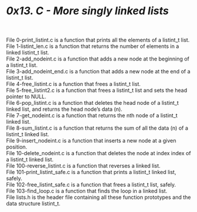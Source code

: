 # *0x13. C - More singly linked lists*
<br>
<br>
File 0-print_listint.c is a function that prints all the elements of a listint_t list.
<br>
File 1-listint_len.c is a function that returns the number of elements in a linked listint_t list.
<br>
File 2-add_nodeint.c is a function that adds a new node at the beginning of a listint_t list.
<br>
File 3-add_nodeint_end.c is a function that adds a new node at the end of a listint_t list.
<br>
File 4-free_listint.c is a function that frees a listint_t list.
<br>
File 5-free_listint2.c is a function that frees a listint_t list and sets the head pointer to NULL.
<br>
File 6-pop_listint.c is a function that deletes the head node of a listint_t linked list, and returns the head node’s data (n).
<br>
File 7-get_nodeint.c is a function that returns the nth node of a listint_t linked list.
<br>
File 8-sum_listint.c is a function that returns the sum of all the data (n) of a listint_t linked list.
<br>
File 9-insert_nodeint.c is a function that inserts a new node at a given position.
<br>
File 10-delete_nodeint.c is a function that deletes the node at index index of a listint_t linked list.
<br>
File 100-reverse_listint.c is a function that reverses a linked list.
<br>
File 101-print_listint_safe.c is a function that prints a listint_t linked list, safely.
<br>
File 102-free_listint_safe.c is a function that frees a listint_t list, safely.
<br>
File 103-find_loop.c is a function that finds the loop in a linked list.
<br>
File lists.h is the header file containing all these function prototypes and the data structure listint_t.
